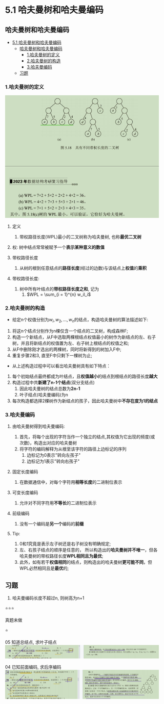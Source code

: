 # 5.1 哈夫曼树和哈夫曼编码

## 哈夫曼树和哈夫曼编码

- [5.1 哈夫曼树和哈夫曼编码](#51-哈夫曼树和哈夫曼编码)
  - [哈夫曼树和哈夫曼编码](#哈夫曼树和哈夫曼编码)
    - [1.哈夫曼树的定义](#1哈夫曼树的定义)
    - [2.哈夫曼树的构造](#2哈夫曼树的构造)
    - [3.哈夫曼编码](#3哈夫曼编码)
  - [习题](#习题)

### 1.哈夫曼树的定义

![20220816231130](https://raw.githubusercontent.com/Logible/Image/main/note_image/20220816231130.png)

1. 定义
   1. 带权路径长度(WPL)最小的二叉树称为哈夫曼树, 也称**最优二叉树**

2. 权: 树中结点常常被赋予一个**表示某种意义的数值**

3. 带权路径长度
   1. 从树的根到任意结点的**路径长度**(经过的边数)与该结点上**权值**的**乘积**

4. 带权路径长度:
    1. 树中所有叶结点的**带权路径长度之和**, 记为
       1. $WPL = \sum_{i = 1}^{n} w_il_i$

### 2.哈夫曼树的构造

- 给定n个权值分别为$w_i, w_2,…,w_n$的结点，构造哈夫曼树的算法描述如下:

1. 将这n个结点分别作为n棵仅含一个结点的二叉树，构成森林F;
2. 构造一个新结点，从F中选取两棵根结点权值最小的树作为新结点的左、右子树，并且将新结点的权值置为左、右子树上根结点的权值之和;
3. 从F中删除刚才选出的两棵树，同时将新得到的树加入F中;
4. 重复步骤2和3, 直至F中只剩下一棵树为止;

- 从上述构造过程中可以看岀哈夫曼树具有如下特点：

1. 每个初始结点最终都成为叶结点，且**权值越小**的结点到根结点的路径长度**越大**
2. 构造过程中共**新建了n-1个结点**(双分支结点)
   1. 因此哈夫曼树的结点总数为**2n-1**
   2. 叶子结点(哈夫曼编码)为n
3. 每次构造都选择2棵树作为新结点的孩子，因此哈夫曼树中**不存在度为1的结点**

### 3.哈夫曼编码

1. 由哈夫曼树得到哈夫曼编码:
   1. 首先，将每个出现的字符当作一个独立的结点,其权值为它出现的频度(或次数)，构造出对应的哈夫曼树
   2. 将字符的编码解释为从根至该字符的路径上边标记的序列
      1. 边标记为0表示"转向左孩子"
      2. 边标记为1表示"转向右孩子"

2. 固定长度编码
   1. 在数据通信中，对每个字符用**相等长度**的二进制位表示
3. 可变长度编码
   1. 允许对不同字符用**不等长**的二进制位表示
4. 前级编码
   1. 没有一个编码是**另一个**编码的**前缀**

5. Tip:
   1. 0和1究竟是表示左子树还是右子树没有明确规定;
   2. 左、右孩子结点的顺序是任意的， 所以构造出的**哈夫曼树并不唯一**，但各哈夫曼树的带权路径长度**WPL相同且为最优**;
   3. 此外，如有若干**权值相同**的结点，则构造出的哈夫曼树**更可能不同**，但WPL必然相同且是**最优**的;

## 习题

1. 哈夫曼编码长度不超过n, 则树高为n+1

⭐⭐⭐

真题未做

⭐

05 知道总结点, 求叶子结点![20220817002937](https://raw.githubusercontent.com/Logible/Image/main/note_image/20220817002937.png)

04 已知前面编码, 求后序编码![20220817003026](https://raw.githubusercontent.com/Logible/Image/main/note_image/20220817003026.png)
